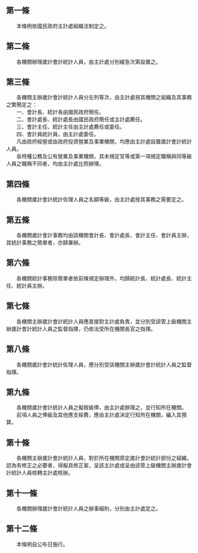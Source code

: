 第一條 
-------
　　本條例依國民政府主計處組織法制定之。  


第二條 
-------
　　各機關辦理歲計會計統計人員，由主計處分別緩急次第設置之。  


第三條 
-------
　　各機關主辦歲計會計統計人員分左列等次，由主計處視其機關之組織及其事務之繁簡定之：  
　　一、會計長、統計長由國民政府簡任。  
　　二、會計處長、統計處長由國民政府簡任或主計處薦任。  
　　三、會計主任、統計主任由主計處薦任或委任。  
　　四、會計員統計員，由主計處委任。  
　　凡由政府經營或由政府投資營業及事業機關，均應由主計處設置歲計會計統計人員。  
　　各特種公務及公有營業及事業機關，其未規定官等或第一項規定職稱與同等級人員之職稱不同者，均由主計處比照辦理。  


第四條 
-------
　　各機關歲計會計統計佐理人員之名額等級，由主計處按其事務之需要定之。  


第五條 
-------
　　各機關歲計會計事務均由該機關會計長、會計處長、會計主任、會計員主辦，其統計事務之簡單者，亦歸兼辦。  


第六條 
-------
　　各機關統計事務除簡單者依前條規定辦理外，均歸統計長、統計處長、統計主任、統計員主辦。  


第七條 
-------
　　各機關主辦歲計會計統計人員應直接對主計處負責，並分別受該管上級機關主辦歲計會計統計人員之監督指揮，仍依法受所在機關長官之指揮。  


第八條 
-------
　　各機關歲計會計統計佐理人員，應分別受該機關主辦歲計會計統計人員之監督指揮。  


第九條 
-------
　　各機關歲計會計統計人員之擬敘級俸，由主計處辦理之，並行知所在機關。  
　　前項人員之俸級及其他應支經費，應由主計處決定行知所在機關，編入其預算。  


第十條 
-------
　　各機關主辦歲計會計統計人員，對於所在機關原定歲計會計統計部份之組織，認為有修正之必要者，得擬具修正案，呈該主計處或呈由該管上級機關主辦歲計會計統計人員核轉主計處核辦。  


第十一條 
---------
　　各機關辦理歲計會計統計人員之辦事細則，分別由主計處定之。  


第十二條 
---------
　　本條例自公布日施行。